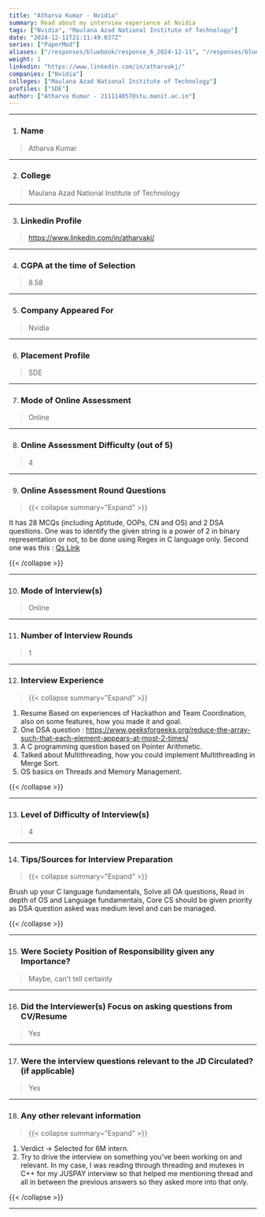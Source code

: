 ```yaml
---
title: "Atharva Kumar - Nvidia"
summary: Read about my interview experience at Nvidia
tags: ["Nvidia", "Maulana Azad National Institute of Technology"]
date: "2024-12-11T21:11:49.037Z"
series: ["PaperMod"]
aliases: ["/responses/bluebook/response_6_2024-12-11", "/responses/bluebook/atharva-kumar-nvidia"]
weight: 1
linkedin: "https://www.linkedin.com/in/atharvakj/"
companies: ["Nvidia"]
colleges: ["Maulana Azad National Institute of Technology"]
profiles: ["SDE"]
author: ["Atharva Kumar - 211114057@stu.manit.ac.in"]
---
```

---
1. ### Name

> Atharva Kumar

---

2. ### College

> Maulana Azad National Institute of Technology

---

3. ### Linkedin Profile

> https://www.linkedin.com/in/atharvakj/

---

4. ### CGPA at the time of Selection

> 8.58

---

5. ### Company Appeared For

> Nvidia

---

6. ### Placement Profile

> SDE

---

7. ### Mode of Online Assessment

> Online

---

8. ### Online Assessment Difficulty (out of 5)

> 4

---

9. ### Online Assessment Round Questions

> {{< collapse summary="Expand" >}}

It has 28 MCQs (including Aptitude, OOPs, CN and OS) and 2 DSA questions. One was to identify the given string is a power of 2 in binary representation  or not, to be done using Regex in C language only. Second one was this : [Qs Link](https://leetcode.com/problems/special-binary-string/description)

{{< /collapse >}}

---

10. ### Mode of Interview(s)

> Online

---

11. ### Number of Interview Rounds

> 1

---

12. ### Interview Experience

> {{< collapse summary="Expand" >}}

1. Resume Based on experiences of Hackathon and Team Coordination, also on some features, how you made it and goal.
2. One DSA question : https://www.geeksforgeeks.org/reduce-the-array-such-that-each-element-appears-at-most-2-times/
3. A C programming question based on Pointer Arithmetic.
4. Talked about Multithreading, how you could implement Multithreading in Merge Sort.
5. OS basics on Threads and Memory Management.

{{< /collapse >}}

---

13. ### Level of Difficulty of Interview(s)

> 4

---

14. ### Tips/Sources for Interview Preparation

> {{< collapse summary="Expand" >}}

Brush up your C language fundamentals, Solve all OA questions, Read in depth of OS and Language fundamentals, Core CS should be given priority as DSA question asked was medium level and can be managed.

{{< /collapse >}}

---

15. ### Were Society Position of Responsibility given any Importance?

> Maybe, can't tell certainly

---

16. ### Did the Interviewer(s) Focus on asking questions from CV/Resume

> Yes

---

17. ### Were the interview questions relevant to the JD Circulated? (if applicable)

> Yes

---

18. ### Any other relevant information

> {{< collapse summary="Expand" >}}

1. Verdict -> Selected for 6M intern.
2. Try to drive the interview on something you've been working on and relevant. In my case, I was reading through threading and mutexes in C++ for my JUSPAY interview so that helped me mentioning thread and all in between the previous answers so they asked more into that only.

{{< /collapse >}}

---

